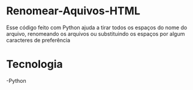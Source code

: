 # Renomear-Aquivos-HTML
Esse código feito com Python ajuda a tirar todos os espaços do nome do arquivo, renomeando os arquivos ou substituindo os espaços por algum caracteres de preferência 

# Tecnologia 
-Python 
